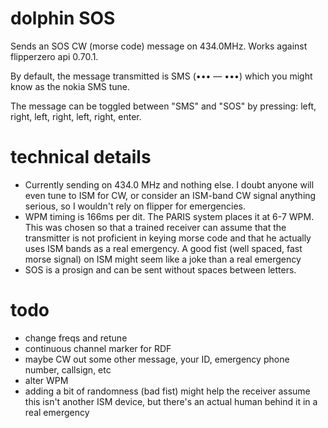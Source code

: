 # dolphin SOS
Sends an SOS CW (morse code) message on 434.0MHz. Works against flipperzero api 0.70.1.

By default, the message transmitted is SMS (••• –– •••) which you might know as the nokia SMS tune. 

The message can be toggled between "SMS" and "SOS" by pressing: left, right, left, right, left, right, enter. 

# technical details

* Currently sending on 434.0 MHz and nothing else. I doubt anyone will even tune to ISM for CW, or consider an ISM-band CW signal anything serious, so I wouldn't rely on flipper for emergencies.
* WPM timing is 166ms per dit. The PARIS system places it at 6-7 WPM. This was chosen so that a trained receiver can assume that the transmitter is not proficient in keying morse code and that he actually uses ISM bands as a real emergency. A good fist (well spaced, fast morse signal) on ISM might seem like a joke than a real emergency
* SOS is a prosign and can be sent without spaces between letters.

# todo

* change freqs and retune
* continuous channel marker for RDF
* maybe CW out some other message, your ID, emergency phone number, callsign, etc
* alter WPM
* adding a bit of randomness (bad fist) might help the receiver assume this isn't another ISM device, but there's an actual human behind it in a real emergency

